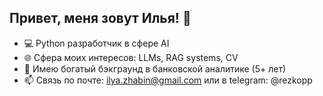 ## Привет, меня зовут Илья! 👋

- 💻 Python разработчик в сфере AI
- 🌐 Сфера моих интересов: LLMs, RAG systems, CV
- 💼 Имею богатый бэкграунд в банковской аналитике (5+ лет)
- 📫 Связь по почте: ilya.zhabin@gmail.com или в telegram: @rezkopp


